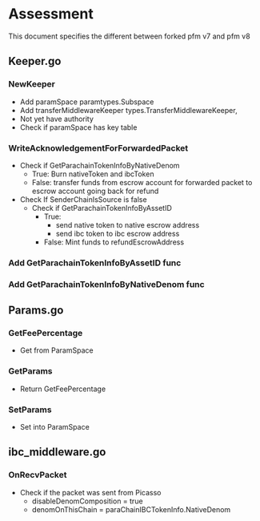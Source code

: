 # Assessment

This document specifies the different between forked pfm v7 and pfm v8

## Keeper.go
### NewKeeper
- Add paramSpace paramtypes.Subspace
- Add transferMiddlewareKeeper types.TransferMiddlewareKeeper,
- Not yet have authority
- Check if paramSpace has key table

### WriteAcknowledgementForForwardedPacket
- Check if GetParachainTokenInfoByNativeDenom
    - True: Burn nativeToken and ibcToken
    - False: transfer funds from escrow account for forwarded packet to escrow account going back for refund
- Check If SenderChainIsSource is false
    - Check if GetParachainTokenInfoByAssetID
        - True: 
            - send native token to native escrow address
            - send ibc token to ibc escrow address
        - False: Mint funds to refundEscrowAddress

### Add GetParachainTokenInfoByAssetID func
### Add GetParachainTokenInfoByNativeDenom func

## Params.go
### GetFeePercentage
- Get from ParamSpace
### GetParams
- Return GetFeePercentage
### SetParams
- Set into ParamSpace

## ibc_middleware.go
### OnRecvPacket
- Check if the packet was sent from Picasso
    - disableDenomComposition = true
    - denomOnThisChain = paraChainIBCTokenInfo.NativeDenom
